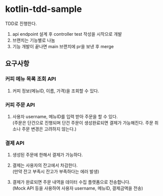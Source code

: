 # kotlin-tdd-sample
TDD로 진행한다. 

1. api endpoint 설계 후 controller test 작성을 시작으로 개발
2. 브랜치는 기능별로 나눔
3. 기능 개발이 끝나면 main 브랜치에 pr을 보낸 후 merge 

## 요구사항

### 커피 메뉴 목록 조회 API
1. 커피 정보(메뉴ID, 이름, 가격)을 조회할 수 있다.

### 커피 주문 API
1. 사용자 username, 메뉴ID를 입력 받아 주문을 할 수 있다. <br/>
(주문은 단건으로 진행되며 단건 주문이 생성완료되면 결제가 가능해진다. 주문 취소나 주문 변경은 고려하지 않는다.)

### 결제 API
1. 생성된 주문에 한해서 결제가 가능하다.

2. 결제는 사용자의 잔고에서 차감한다.<br/>
(만약 잔고 부족시 잔고가 부족하다는 에러 발생)

3. 결제가 완료되면 주문 내역을 데이터 수집 플랫폼으로 전송합니다.<br/>
(Mock API 등을 사용하여 사용자 username, 메뉴ID, 결제금액을 전송)